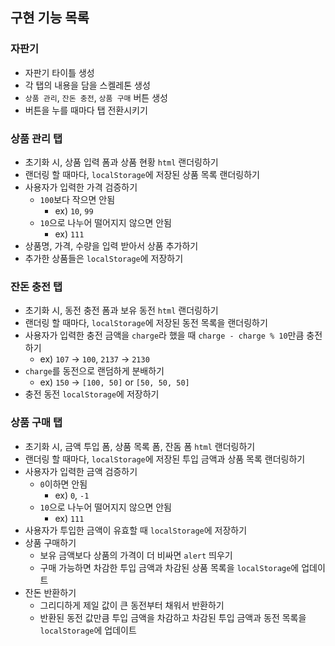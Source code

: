 ## 구현 기능 목록

### 자판기

- 자판기 타이틀 생성
- 각 탭의 내용을 담을 스켈레톤 생성
- `상품 관리`, `잔돈 충전`, `상품 구매` 버튼 생성
- 버튼을 누를 때마다 탭 전환시키기

### 상품 관리 탭

- 초기화 시, 상품 입력 폼과 상품 현황 `html` 랜더링하기
- 랜더링 할 때마다, `localStorage`에 저장된 상품 목록 랜더링하기
- 사용자가 입력한 가격 검증하기
  - `100`보다 작으면 안됨
    - ex) `10`, `99`
  - `10`으로 나누어 떨어지지 않으면 안됨
    - ex) `111`
- 상품명, 가격, 수량을 입력 받아서 상품 추가하기
- 추가한 상품들은 `localStorage`에 저장하기

### 잔돈 충전 탭

- 초기화 시, 동전 충전 폼과 보유 동전 `html` 랜더링하기
- 랜더링 할 때마다, `localStorage`에 저장된 동전 목록을 랜더링하기
- 사용자가 입력한 충전 금액을 `charge`라 했을 때 `charge - charge % 10`만큼 충전하기
  - ex) `107` -> `100`, `2137` -> `2130`
- `charge`를 동전으로 랜덤하게 분배하기
  - ex) `150` -> `[100, 50]` or `[50, 50, 50]`
- 충전 동전 `localStorage`에 저장하기

### 상품 구매 탭

- 초기화 시, 금액 투입 폼, 상품 목록 폼, 잔돔 폼 `html` 랜더링하기
- 랜더링 할 때마다, `localStorage`에 저장된 투입 금액과 상품 목록 랜더링하기
- 사용자가 입력한 금액 검증하기
  - `0`이하면 안됨
    - ex) `0`, `-1`
  - `10`으로 나누어 떨어지지 않으면 안됨
    - ex) `111`
- 사용자가 투입한 금액이 유효할 때 `localStorage`에 저장하기
- 상품 구매하기
  - 보유 금액보다 상품의 가격이 더 비싸면 `alert` 띄우기
  - 구매 가능하면 차감한 투입 금액과 차감된 상품 목록을 `localStorage`에 업데이트
- 잔돈 반환하기
  - 그리디하게 제일 값이 큰 동전부터 채워서 반환하기
  - 반환된 동전 값만큼 투입 금액을 차감하고
    차감된 투입 금액과 동전 목록을 `localStorage`에 업데이트

